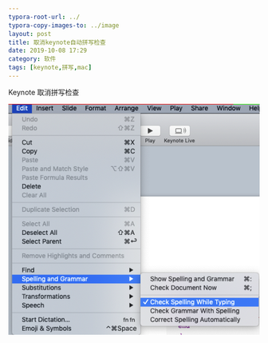 ```yaml
---
typora-root-url: ../
typora-copy-images-to: ../image
layout: post
title: 取消keynote自动拼写检查
date: 2019-10-08 17:29
category: 软件
tags: [keynote,拼写,mac]
---
```




Keynote 取消拼写检查

![image-20191008172936663](/image/image-20191008172936663.png)